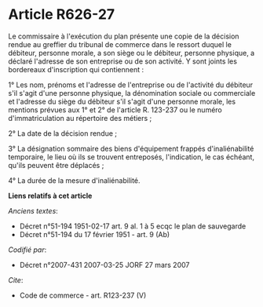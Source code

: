 # Article R626-27

Le commissaire à l'exécution du plan présente une copie de la décision rendue au greffier du tribunal de commerce dans le
ressort duquel le débiteur, personne morale, a son siège ou le débiteur, personne physique, a déclaré l'adresse de son
entreprise ou de son activité. Y sont joints les bordereaux d'inscription qui contiennent : 

1° Les nom, prénoms et l'adresse de l'entreprise ou de l'activité du débiteur s'il s'agit d'une personne physique, la
dénomination sociale ou commerciale et l'adresse du siège du débiteur s'il s'agit d'une personne morale, les mentions prévues
aux 1° et 2° de l'article R. 123-237 ou le numéro d'immatriculation au répertoire des métiers ; 

2° La date de la décision rendue ; 

3° La désignation sommaire des biens d'équipement frappés d'inaliénabilité temporaire, le lieu où ils se trouvent entreposés,
l'indication, le cas échéant, qu'ils peuvent être déplacés ; 

4° La durée de la mesure d'inaliénabilité.

**Liens relatifs à cet article**

_Anciens textes_:

  - Décret n°51-194 1951-02-17 art. 9 al. 1 à 5 ecqc le plan de sauvegarde
  - Décret n°51-194 du 17 février 1951 - art. 9 (Ab)

_Codifié par_:

  - Décret n°2007-431 2007-03-25 JORF 27 mars 2007

_Cite_:

  - Code de commerce - art. R123-237 (V)
